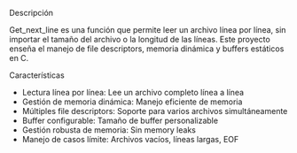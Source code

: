 
Descripción

Get_next_line es una función que permite leer un archivo línea por línea, 
sin importar el tamaño del archivo o la longitud de las líneas.
Este proyecto enseña el manejo de file descriptors, memoria dinámica y buffers estáticos en C.

Características

- Lectura línea por línea: Lee un archivo completo línea a línea
- Gestión de memoria dinámica: Manejo eficiente de memoria
- Múltiples file descriptors: Soporte para varios archivos simultáneamente
- Buffer configurable: Tamaño de buffer personalizable
- Gestión robusta de memoria: Sin memory leaks
- Manejo de casos límite: Archivos vacíos, líneas largas, EOF
